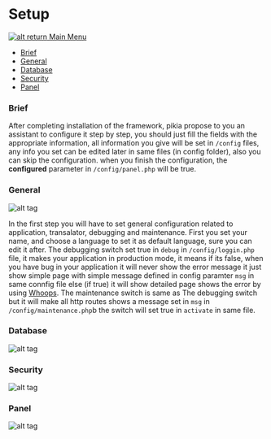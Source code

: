 # Setup

[![alt return](https://gitlab.com/lighty/Art/raw/master/Resources/signs.png) Main Menu](https://gitlab.com/lighty/Docs/tree/3.2/#index)

- [Brief](#brief)
- [General](#general)
- [Database](#database)
- [Security](#security)
- [Panel](#panel)

### Brief

After completing installation of the framework, pikia propose to you an assistant to configure it step by step, you should just fill the fields with the appropriate information, all information you give will be set in `/config` files, any info you set can be edited later in same files (in config folder), also you can skip the configuration. when you finish the configuration, the **configured** parameter in `/config/panel.php` will be true.

### General
![alt tag](https://raw.githubusercontent.com/fiesta-framework/Docs/3.2/rsrc/setup/general.png)

In the first step you will have to set general configuration related to application, transalator, debugging and maintenance. First you set your name, and choose a language to set it as default language, sure you can edit it after.
The debugging switch set true in `debug` in `/config/loggin.php` file, it makes your application in production mode, it means if its false, when you have bug in your application it will never show the error message it just show simple page with simple message defined in config paramter `msg` in same connfig file else (if true) it will show detailed page shows the error by using [Whoops](https://github.com/filp/whoops).
The maintenance switch is same as The debugging switch but it will make all http routes shows a message set in `msg` in `/config/maintenance.php`b the switch will set true in `activate` in same file.
### Database
![alt tag](https://raw.githubusercontent.com/fiesta-framework/Docs/3.2/rsrc/setup/database.png)
### Security
![alt tag](https://raw.githubusercontent.com/fiesta-framework/Docs/3.2/rsrc/setup/security.png)
### Panel
![alt tag](https://raw.githubusercontent.com/fiesta-framework/Docs/3.2/rsrc/setup/panel.png)